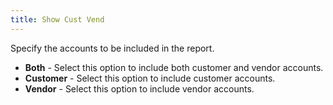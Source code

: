 ```yaml
---
title: Show Cust Vend
---
```



Specify the accounts to be included in the report.

- **Both**  - Select this option to include both customer and vendor accounts.
- **Customer**  - Select this option to include customer accounts.
- **Vendor**  - Select this option to include vendor accounts.

